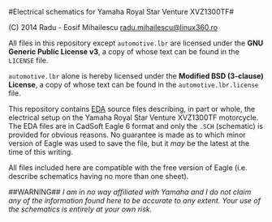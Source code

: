 #Electrical schematics for Yamaha Royal Star Venture XVZ1300TF#

(C) 2014 Radu - Eosif Mihailescu <radu.mihailescu@linux360.ro>

All files in this repository except `automotive.lbr` are licensed under the
**GNU Generic Public License v3**, a copy of whose text can be found in the `LICENSE` file.

`automotive.lbr` alone is hereby licensed under the **Modified BSD (3-clause) License**, a copy of whose text can be found in the `automotive.lbr.license` file.


This repository contains [EDA](http://en.wikipedia.org/wiki/Electronic_design_automation) source files describing, in part or whole, the electrical setup on the Yamaha Royal Star Venture XVZ1300TF motorcycle. The EDA files are in CadSoft Eagle 6 format and only the `.SCH` (schematic) is provided for obvious reasons. No guarantee is made as to which minor version of Eagle was used to save the file, but it *may* be the latest at the time of this writing.

All files included here are compatible with the free version of Eagle (i.e. describe schematics having no more than one sheet).

##WARNING##
*I am in no way affiliated with Yamaha and I do not claim any of the information found here to be accurate to any extent. Your use of the schematics is entirely at your own risk.*


